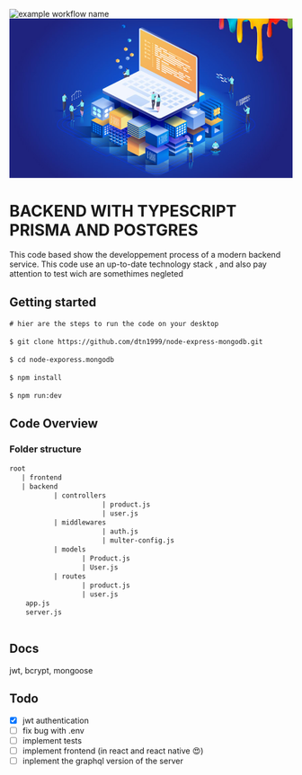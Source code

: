 ![example workflow name](https://github.com/actions/typescript-prima-postgres-backend/workflows/Node.js%CI/badge.svg)
![html5 and css3 image](How_to_Become_a_Back_End_Developer.jpg)

# BACKEND WITH TYPESCRIPT PRISMA AND POSTGRES

This code based show the developpement process of a modern backend service. This code use an up-to-date technology stack , and also pay attention to test wich are somethimes negleted

## Getting started

```
# hier are the steps to run the code on your desktop

$ git clone https://github.com/dtn1999/node-express-mongodb.git

$ cd node-exporess.mongodb

$ npm install

$ npm run:dev
```

## Code Overview

### Folder structure

```
root
   | frontend
   | backend
           | controllers
                       | product.js
                       | user.js
           | middlewares
                       | auth.js
                       | multer-config.js
           | models
                  | Product.js
                  | User.js
           | routes
                  | product.js
                  | user.js
    app.js
    server.js


```

## Docs

jwt,
bcrypt,
mongoose

## Todo

- [x] jwt authentication
- [ ] fix bug with .env
- [ ] implement tests
- [ ] implement frontend (in react and react native :heart_eyes:)
- [ ] inplement the graphql version of the server
